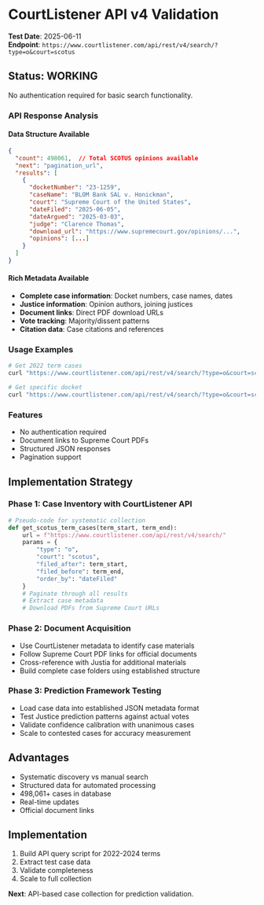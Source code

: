 # CourtListener API v4 Validation

**Test Date**: 2025-06-11  
**Endpoint**: `https://www.courtlistener.com/api/rest/v4/search/?type=o&court=scotus`

## Status: WORKING

No authentication required for basic search functionality.

### API Response Analysis

#### Data Structure Available
```json
{
  "count": 498061,  // Total SCOTUS opinions available
  "next": "pagination_url",
  "results": [
    {
      "docketNumber": "23-1259",
      "caseName": "BLOM Bank SAL v. Honickman", 
      "court": "Supreme Court of the United States",
      "dateFiled": "2025-06-05",
      "dateArgued": "2025-03-03",
      "judge": "Clarence Thomas",
      "download_url": "https://www.supremecourt.gov/opinions/...",
      "opinions": [...]
    }
  ]
}
```

#### Rich Metadata Available
- **Complete case information**: Docket numbers, case names, dates
- **Justice information**: Opinion authors, joining justices
- **Document links**: Direct PDF download URLs
- **Vote tracking**: Majority/dissent patterns
- **Citation data**: Case citations and references

### Usage Examples
```bash
# Get 2022 term cases
curl "https://www.courtlistener.com/api/rest/v4/search/?type=o&court=scotus&filed_after=2022-10-01&filed_before=2023-01-31"

# Get specific docket
curl "https://www.courtlistener.com/api/rest/v4/search/?type=o&court=scotus&docketNumber=21-432"
```

### Features
- No authentication required
- Document links to Supreme Court PDFs
- Structured JSON responses
- Pagination support

## Implementation Strategy

### Phase 1: Case Inventory with CourtListener API
```python
# Pseudo-code for systematic collection
def get_scotus_term_cases(term_start, term_end):
    url = f"https://www.courtlistener.com/api/rest/v4/search/"
    params = {
        "type": "o",
        "court": "scotus", 
        "filed_after": term_start,
        "filed_before": term_end,
        "order_by": "dateFiled"
    }
    # Paginate through all results
    # Extract case metadata
    # Download PDFs from Supreme Court URLs
```

### Phase 2: Document Acquisition
- Use CourtListener metadata to identify case materials
- Follow Supreme Court PDF links for official documents
- Cross-reference with Justia for additional materials
- Build complete case folders using established structure

### Phase 3: Prediction Framework Testing
- Load case data into established JSON metadata format
- Test Justice prediction patterns against actual votes
- Validate confidence calibration with unanimous cases
- Scale to contested cases for accuracy measurement

## Advantages

- Systematic discovery vs manual search
- Structured data for automated processing
- 498,061+ cases in database
- Real-time updates
- Official document links

## Implementation

1. Build API query script for 2022-2024 terms
2. Extract test case data
3. Validate completeness
4. Scale to full collection

**Next**: API-based case collection for prediction validation.